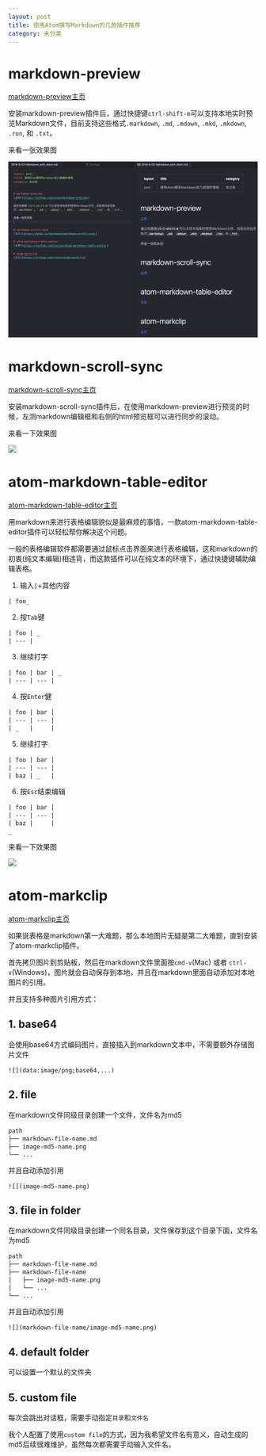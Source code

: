 ```yaml
---
layout: post
title: 使用Atom撰写Markdown的几款插件推荐
category: 未分类
---
```


# markdown-preview
[markdown-preview主页](https://github.com/atom/markdown-preview)

安装markdown-preview插件后，通过快捷键`ctrl-shift-m`可以支持本地实时预览Markdown文件，目前支持这些格式`.markdown`, `.md`, `.mdown`, `.mkd`, `.mkdown`, `.ron`, 和 `.txt`。

来看一张效果图

![](../../images/2019-8-02-Markdown_with_Atom/preview.png)

# markdown-scroll-sync
[markdown-scroll-sync主页](https://atom.io/packages/markdown-scroll-sync)

安装markdown-scroll-sync插件后，在使用markdown-preview进行预览的时候，左测markdown编辑框和右侧的html预览框可以进行同步的滚动。

来看一下效果图

![](https://i.github-camo.com/a0f171c5c0f3ca4403ae288ca45ee2035906c184/68747470733a2f2f636c6f75642e67697468756275736572636f6e74656e742e636f6d2f6173736574732f3831313435352f31313331373235392f63356239623063322d386664632d313165352d386638352d6237646565666235323563352e676966)

# atom-markdown-table-editor
[atom-markdown-table-editor主页](https://github.com/susisu/atom-markdown-table-editor)

用markdown来进行表格编辑貌似是最麻烦的事情，一款atom-markdown-table-editor插件可以轻松帮你解决这个问题。

一般的表格编辑软件都需要通过鼠标点击界面来进行表格编辑，这和markdown的初衷(纯文本编辑)相违背，而这款插件可以在纯文本的环境下，通过快捷键辅助编辑表格。

1. 输入`|`+其他内容
```
| foo_
```

2. 按`Tab`键
```
| foo | _
| --- |
```

3. 继续打字
```
| foo | bar | _
| --- | --- |
```

4. 按`Enter`健
```
| foo | bar |
| --- | --- |
| _   |     |
```

5. 继续打字
```
| foo | bar |
| --- | --- |
| baz | _   |
```

6. 按`Esc`结束编辑
```
| foo | bar |
| --- | --- |
| baz |     |
_
```

来看一下效果图

![](https://github.com/susisu/markdown-table-editor/wiki/images/demo.gif)

# atom-markclip
[atom-markclip主页](https://github.com/csbun/atom-markclip)

如果说表格是markdown第一大难题，那么本地图片无疑是第二大难题，直到安装了atom-markclip插件。

首先拷贝图片到剪贴板，然后在markdown文件里面按`cmd-v`(Mac) 或者 `ctrl-v`(Windows)，图片就会自动保存到本地，并且在markdown里面自动添加对本地图片的引用。

并且支持多种图片引用方式：

## 1. base64

会使用base64方式编码图片，直接插入到markdown文本中，不需要额外存储图片文件
```
![](data:image/png;base64,...)
```

## 2. file

在markdown文件同级目录创建一个文件，文件名为md5
```
path
├── markdown-file-name.md
├── image-md5-name.png
└── ...
```

并且自动添加引用
```
![](image-md5-name.png)
```

## 3. file in folder

在markdown文件同级目录创建一个同名目录，文件保存到这个目录下面，文件名为md5
```
path
├── markdown-file-name.md
├── markdown-file-name
│   ├── image-md5-name.png
│   └── ...
└── ...
```

并且自动添加引用
```
![](markdown-file-name/image-md5-name.png)
```

## 4. default folder

可以设置一个默认的文件夹

## 5. custom file

每次会跳出对话框，需要手动指定`目录`和`文件名`

我个人配置了使用`custom file`的方式，因为我希望文件名有意义，自动生成的md5后续很难维护，虽然每次都需要手动输入文件名。
